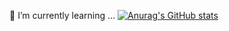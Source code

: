  🌱 I’m currently learning ...
[![Anurag's GitHub stats](https://github-readme-stats.vercel.app/api?username=kimgy0)](https://github.com/anuraghazra/github-readme-stats)


<!--
**kimgy0/kimgy0** is a ✨ _special_ ✨ repository because its `README.md` (this file) appears on your GitHub profile.

Here are some ideas to get you started:

- 🔭 I’m currently working on ...
- 🌱 I’m currently learning ...
- 👯 I’m looking to collaborate on ...
- 🤔 I’m looking for help with ...
- 💬 Ask me about ...
- 📫 How to reach me: ...
- 😄 Pronouns: ...
- ⚡ Fun fact: ...
-->
